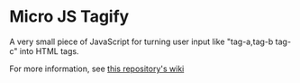 Micro JS Tagify
===============

A very small piece of JavaScript for turning user input like "tag-a,tag-b tag-c" into HTML tags.

For more information, see [this repository's wiki](https://github.com/BlueHuskyStudios/micro-js-tagify/wiki)
